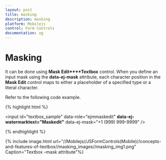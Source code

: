 ```yaml
---
layout: post
title: masking
description: masking
platform: Mobilejs
control: Form Controls
documentation: ug
---
```


# Masking

It can be done using **Mask Edit****Textbox** control. When you define an input mask using the **data-ej-mask** attribute, each character position in the **Mask Edit** control maps to either a placeholder of a specified type or a literal character.

Refer to the following code example.

{% highlight html %}


<input id="textbox_sample" data-role="ejmmaskedit" **data-ej-watermarktext="Maskedit"** data-ej-mask="+1 (999) 999-9999" />



{% endhighlight %}



{% include image.html url="//Mobilejs//JSFormControls(Mobile)//concepts-and-features-of-textbox//masking_images//masking_img1.png" Caption="Textbox –mask attribute"%}

